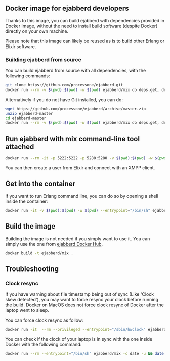 ## Docker image for ejabberd developers

Thanks to this image, you can build ejabberd with dependencies provided in Docker image, without the need to install build software (despite Docker) directly on your own machine.

Please note that this image can likely be reused as is to build other Erlang or Elixir software.

### Building ejabberd from source 

You can build ejabberd from source with all dependencies, with the following commands:

```bash
git clone https://github.com/processone/ejabberd.git
docker run --rm -v $(pwd):$(pwd) -w $(pwd) ejabberd/mix do deps.get, deps.compile, compile
```

Alternatively if you do not have Git installed, you can do:
```bash
wget https://github.com/processone/ejabberd/archive/master.zip
unzip ejabberd-master
cd ejabberd-master
docker run --rm -v $(pwd):$(pwd) -w $(pwd) ejabberd/mix do deps.get, deps.compile, compile
```

## Run ejabberd with mix command-line tool attached

```bash
docker run --rm -it -p 5222:5222 -p 5280:5280 -v $(pwd):$(pwd) -w $(pwd) --entrypoint="/usr/bin/iex" ejabberd/mix -S mix
```

You can then create a user from Elixir and connect with an XMPP client.

## Get into the container

If you want to run Erlang command line, you can do so by opening a shell inside the container:

```bash
docker run -it -v $(pwd):$(pwd) -w $(pwd) --entrypoint="/bin/sh" ejabberd/mix
```

## Build the image

Building the image is not needed if you simply want to use it. You can simply use the one from [ejabberd Docker Hub](https://hub.docker.com/u/ejabberd/dashboard/).

```bash
docker build -t ejabberd/mix .
```

## Troubleshooting

### Clock resync

If you have warning about file timestamp being out of sync (Like 'Clock skew detected'), you may want to force resync your clock before running the build. Docker on MacOS does not force clock resync of Docker after the laptop went to sleep.

You can force clock resync as follow:

```bash
docker run -it  --rm --privileged --entrypoint="/sbin/hwclock" ejabberd/mix -s
```

You can check if the clock of your laptop is in sync with the one inside Docker with the following command:

```bash
docker run --rm --entrypoint="/bin/sh" ejabberd/mix -c date -u && date -u
```

